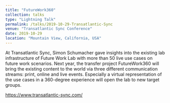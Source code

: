 ```yaml
---
title: "FutureWork360"
collection: talks
type: "Lightning Talk"
permalink: /talks/2019-10-29-Transatlantic-Sync
venue: "Transatlantic Sync Conference"
date: 2019-10-29
location: "Mountain View, California, USA"
---
```


At Transatlantic Sync, Simon Schumacher gave insights into the existing lab infrastructure of Future Work Lab with more than 50 live use cases on future work scenarios. Next year, the transfer project FutureWork360 will bring the existing content to the world via three different communication streams: print, online and live events. Especially a virtual representation of the use cases in a 360-degree experience will open the lab to new target groups.

https://www.transatlantic-sync.com/

